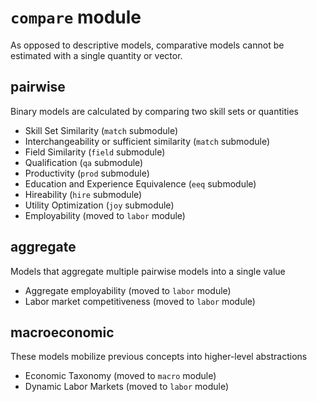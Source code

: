 # `compare` module
As opposed to descriptive models, comparative models cannot be estimated with a single quantity or vector.

## pairwise
Binary models are calculated by comparing two skill sets or quantities
- Skill Set Similarity (`match` submodule)
- Interchangeability or sufficient similarity (`match` submodule)
- Field Similarity (`field` submodule)
- Qualification (`qa` submodule)
- Productivity (`prod` submodule)
- Education and Experience Equivalence (`eeq` submodule)
- Hireability (`hire` submodule)
- Utility Optimization (`joy` submodule)
- Employability (moved to `labor` module)

## aggregate
Models that aggregate multiple pairwise models into a single value
- Aggregate employability (moved to `labor` module)
- Labor market competitiveness (moved to `labor` module)

## macroeconomic
These models mobilize previous concepts into higher-level abstractions
- Economic Taxonomy (moved to `macro` module)
- Dynamic Labor Markets (moved to `labor` module)